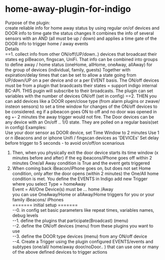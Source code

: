 # home-away-plugin-for-indigo
Purpose of the plugin:  
create reliable info for home away status by using regular on/of devices and DOOR info to time gate the status changes
It combines the info of several sensors with an AND (all must be up / down) and applies a time gate of the DOOR info to trigger 
home / away events    
Details  
==1. collect info from other ON/off(UP/down..) devices that broadcast their states eg piBeacon, fingscan, UniFi.
That info can be combined into groups to define away / home status (oneHome, allHome, oneAway, allAway) for the group of devices (individual, family, guests)
Together with expiration/delay times that can be set to allow a state going from UP/down/UP on a per device and or a per EVENT basis.
The ON/off devices must be from a plugin that braodcasts their states = support indigo internal BC-API. THIS pugin will subscribe to their broadcasts.
The plugin can set variables with the number of devices ON/off (set in config)
==2. THEN you can add devices like a DOOR open/close type (from alarm plugins or zwave/ insteon sensors) to set a time window for changes of the ON/off devices to be considered.
eg if a pibeacon goes ON to off and no door was opened in eg  +- 2 minutes the away trigger would not fire.
The Door devices can be any device with an On/off .. 1/0 state. They are polled on a regular basis(set in config)
Examples:  
Use your door sensor as DOOR device, set Time Window to 2 minutes
Use 1 or n iBeacons and or iphone Unifi / fingscan devices as 'DEVICEs'
Set delay before trigger to 5 seconds - to avoid on/off/on scenarious
1. Then, when you physically exit the door device starts its time window (x minutes before and after)
if the eg ibeacons/iPhone goes off within  2 minutes One/all Away condition is True and the event gets triggered
2. When coming back iBeacon/iPhone goes on, but does not set Home condition, only after the door opens (within 2 minutes) the One/All home condition is met.
You define the EVENTS in Indigo add new Trigger where you select 
Type = homeAway  
Event = All/One Device(s) must be ... home /Away  
you can use OneAway/Home or allAway/Home triggers for you or your family iBeacons/ iPhones  
======= initial setup =======  
--0. in config set basic parameters like repeat times, variables names, debug levels  
--1. define the plugins that participate(Broadcast)  (menu)  
--2. define the ON/off devices (menu) from these plugins you want to use  
--3. define the DOOR type devices (menu) from any ON/off device    
--4. Create a Trigger using the plugin configured EVENTS/events and subtypes (one/all/ home/away door/noDoor.. ) that can use one or many of the above defined devices to trigger actions
